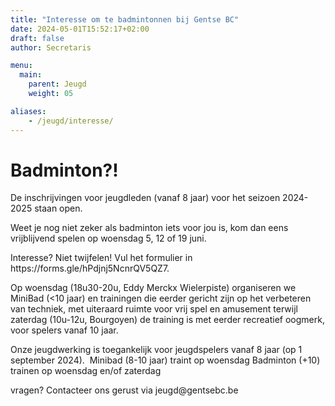 ```yaml
---
title: "Interesse om te badmintonnen bij Gentse BC"
date: 2024-05-01T15:52:17+02:00
draft: false
author: Secretaris

menu:
  main:
    parent: Jeugd
    weight: 05

aliases:
    - /jeugd/interesse/     
---
```





# Badminton?!
<p> De inschrijvingen voor jeugdleden (vanaf 8 jaar) voor het seizoen 2024-2025 staan open. 
<p>Weet je nog niet zeker als badminton iets voor jou is, kom dan eens vrijblijvend spelen op woensdag 5, 12 of 19 juni. 
<p>Interesse? Niet twijfelen! Vul het formulier in https://forms.gle/hPdjnj5NcnrQV5QZ7. 

Op woensdag (18u30-20u, Eddy Merckx Wielerpiste) organiseren we MiniBad (<10 jaar) en trainingen die eerder gericht zijn op het verbeteren van techniek, met uiteraard ruimte voor vrij spel en amusement terwijl zaterdag (10u-12u, Bourgoyen) de training is met eerder recreatief oogmerk, voor spelers vanaf 10 jaar. 

Onze jeugdwerking is toegankelijk voor jeugdspelers vanaf 8 jaar (op 1 september 2024). 
Minibad (8-10 jaar) traint op woensdag
Badminton (+10) trainen op woensdag en/of zaterdag

<p> vragen? Contacteer ons gerust via jeugd@gentsebc.be 

